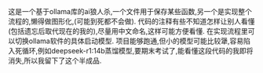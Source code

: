 这是一个基于ollama库的ai狼人杀,一个文件用于保存某些函数,另一个是实现整个流程的,懒得做图形化,(可能到死都不会做).
代码的注释有些不知道怎样让别人看懂(包括遗忘后取代现在的我的),尽量用中文命名,这样可能方便看懂.
在实现流程里可以切换ollama软件的具体启动模型.
项目能够跑通,但小的模型可能比较犟,容易陷入死循环,例如deepseek-r1:14b蒸馏模型,要期末考试了,能看懂这段代码的我即将消失,所以我留下了这个半成品.
